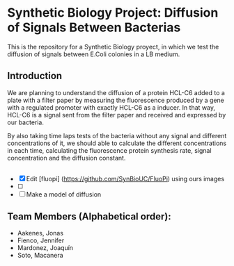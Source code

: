 # Synthetic Biology Project: Diffusion of Signals Between Bacterias
This is the repository for a Synthetic Biology proyect, in which we test the diffusion of signals between E.Coli colonies in a LB medium.

## Introduction

We are planning to understand the diffusion of a protein HCL-C6 added to a plate with a filter paper by measuring the fluorescence produced by a gene with a regulated promoter with exactly HCL-C6 as a inducer. In that way, HCL-C6 is a signal sent from the filter paper and received and expressed by our bacteria.

By also taking time laps tests of the bacteria without any signal and different concentrations of it, we should able to calculate the different concentrations in each time, calculating the fluorescence protein synthesis rate, signal concentration and the diffusion constant.

## 
- [x] Edit [fluopi] (https://github.com/SynBioUC/FluoPi) using ours images
- [ ] 
- [ ] Make a model of diffusion

## Team Members (Alphabetical order):

- Aakenes, Jonas
- Fienco, Jennifer
- Mardonez, Joaquín
- Soto, Macanera
